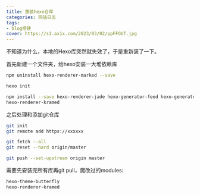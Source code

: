 ```yaml
---
title: 重装hexo仓库
categories: 网站日志
tags: 
- blog搭建
cover: https://s1.ax1x.com/2023/03/02/ppFFObT.jpg
---
```

不知道为什么，本地的Hexo库突然就失效了，于是重新装了一下。

首先新建一个文件夹，给hexo安装一大堆依赖库
```BASH
npm uninstall hexo-renderer-marked --save
```
```BASH
hexo init

npm install --save hexo-renderer-jade hexo-generator-feed hexo-generator-sitemap hexo-browsersync hexo-generator-archive hexo-theme-butterfly hexo-deployer-git 
hexo-renderer-kramed
```

之后处理和添加git仓库
```BASH
git init
git remote add https://xxxxxx

git fetch --all
git reset --hard origin/master

git push --set-upstream origin master
```
需要先安装完所有库再git pull，魔改过的modules:
```txt
hexo-theme-butterfly 
hexo-renderer-kramed
```